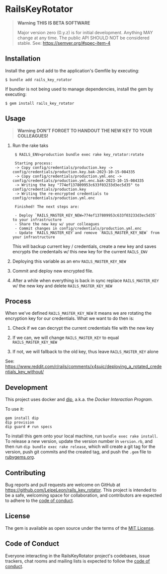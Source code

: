 # RailsKeyRotator

> **Warning**
> **THIS IS BETA SOFTWARE**
>
> Major version zero (0.y.z) is for initial development. Anything MAY change at any time. The public API SHOULD NOT be considered stable.
> See: <https://semver.org/#spec-item-4>

## Installation

Install the gem and add to the application's Gemfile by executing:

    $ bundle add rails_key_rotator

If bundler is not being used to manage dependencies, install the gem by executing:

    $ gem install rails_key_rotator

## Usage

> **Warning**
> **DON'T FORGET TO HANDOUT THE NEW KEY TO YOUR COLLEAGUES!**

1. Run the rake taks

        $ RAILS_ENV=production bundle exec rake key_rotator:rotate

        Starting process:
        -> Copy config/credentials/production.key -> config/credentials/production.key.bak-2023-10-15-084335
        -> Copy config/credentials/production.yml.enc -> config/credentials/production.yml.enc.bak-2023-10-15-084335
        -> Writing the key "774ef137809953c633f03233d3ec5d35" to config/credentials/production.key
        -> Writing the re-encrypted credentials to config/credentials/production.yml.enc

        Finished! The next steps are:

        - Deploy `RAILS_MASTER_KEY_NEW=774ef137809953c633f03233d3ec5d35` to your infrastructure
        - Share the new key w/ your colleagues
        - Commit changes in config/credentials/production.yml.enc
        - Update `RAILS_MASTER_KEY`and remove `RAILS_MASTER_KEY_NEW` from your infrastructure

    This will backup current key / credentials, create a new key and saves encrypts the credentails w/ this new key for the current `RAILS_ENV`


2. Deploying this variable as an env `RAILS_MASTER_KEY_NEW`

3. Commit and deploy new encrypted file.

4. After a while when everything is back in sync replace `RAILS_MASTER_KEY` w/ the new key and delete `RAILS_MASTER_KEY_NEW`

## Process

When we've defined `RAILS_MASTER_KEY_NEW` it means we are rotating the encryption key for our credentials. What we want to do then is:

1. Check if we can decrypt the current credentials file with the new key

2. If we can, we will change `RAILS_MASTER_KEY` to equal `RAILS_MASTER_KEY_NEW`

3. If not, we will fallback to the old key, thus leave `RAILS_MASTER_KEY` alone

See: https://www.reddit.com/r/rails/comments/x4sujc/deploying_a_rotated_credentials_key_without/


## Development

This project uses docker and [dip](https://github.com/bibendi/dip), a.k.a. the _Docker Interaction Program._

To use it:
```shell
gem install dip
dip provision
dip guard # run specs
```

To install this gem onto your local machine, run `bundle exec rake install`. To release a new version, update the version number in `version.rb`, and then run `dip bundle exec rake release`, which will create a git tag for the version, push git commits and the created tag, and push the `.gem` file to [rubygems.org](https://rubygems.org).

## Contributing

Bug reports and pull requests are welcome on GitHub at <https://github.com/LeipeLeon/rails_key_rotator>. This project is intended to be a safe, welcoming space for collaboration, and contributors are expected to adhere to the [code of conduct](https://github.com/LeipeLeon/rails_key_rotator/blob/master/CODE_OF_CONDUCT.md).

## License

The gem is available as open source under the terms of the [MIT License](https://opensource.org/licenses/MIT).

## Code of Conduct

Everyone interacting in the RailsKeyRotator project's codebases, issue trackers, chat rooms and mailing lists is expected to follow the [code of conduct](https://github.com/LeipeLeon/rails_key_rotator/blob/master/CODE_OF_CONDUCT.md).
